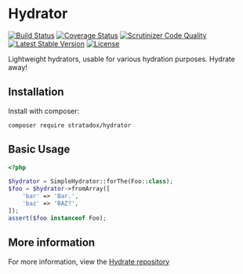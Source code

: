 # Hydrator

[![Build Status](https://travis-ci.org/Stratadox/Hydrator.svg?branch=master)](https://travis-ci.org/Stratadox/Hydrator)
[![Coverage Status](https://coveralls.io/repos/github/Stratadox/Hydrator/badge.svg?branch=master)](https://coveralls.io/github/Stratadox/Hydrator?branch=master)
[![Scrutinizer Code Quality](https://scrutinizer-ci.com/g/Stratadox/Hydrator/badges/quality-score.png?b=master)](https://scrutinizer-ci.com/g/Stratadox/Hydrator/?branch=master)
[![Latest Stable Version](https://poser.pugx.org/stratadox/hydrator/v/stable)](https://packagist.org/packages/stratadox/hydrator)
[![License](https://poser.pugx.org/stratadox/hydrator/license)](https://packagist.org/packages/stratadox/hydrator)

Lightweight hydrators, usable for various hydration purposes.
Hydrate away!


## Installation

Install with composer:

`composer require stratadox/hydrator`

## Basic Usage

```php
<?php

$hydrator = SimpleHydrator::forThe(Foo::class);
$foo = $hydrator->fromArray([
    'bar' => 'Bar.',
    'baz' => 'BAZ?',
]);
assert($foo instanceof Foo);
```
## More information

For more information, view the [Hydrate repository](https://github.com/Stratadox/Hydrate)
